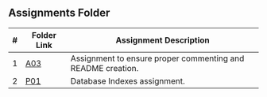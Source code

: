 ##  Assignments Folder

|   #   | Folder Link | Assignment Description |
| :---: | ----------- | ---------------------- |
|  1    | [A03](https://github.com/Sudhir0228/3013-Algorithms-ray/tree/main/Assignments/A03)| Assignment to ensure proper commenting and README creation.|
|  2    | [P01](https://github.com/Sudhir0228/3013-Algorithms-ray/tree/main/Assignments/P01)| Database Indexes assignment.| 





